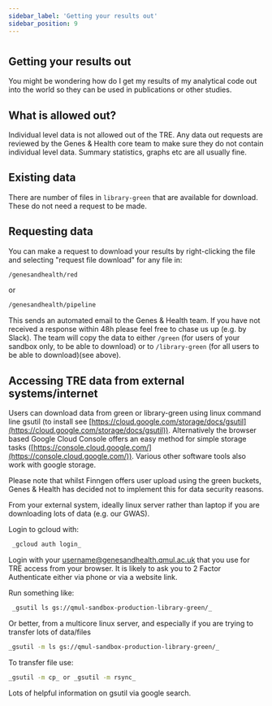 ```yaml
---
sidebar_label: 'Getting your results out'
sidebar_position: 9
---
```


# 

## Getting your results out

You might be wondering how do I get my results of my analytical code 
out into the world so they can be used in publications or other studies. 

## What is allowed out?
Individual level data is not allowed out of the TRE. Any data out requests are reviewed by the Genes & Health core team to make sure they do not contain individual level data. Summary statistics, graphs etc are all usually fine.

## Existing data
There are number of files in `library-green` that are available for download. These do not need a request to be made.

## Requesting data
You can make a request to download your results by right-clicking the file and selecting "request file download" for any file in:

```bash
/genesandhealth/red
```
or

```bash
/genesandhealth/pipeline
```

 This sends an automated email to the Genes & Health team. If you have not received a response within 48h please feel free to chase us up (e.g. by Slack). The team will copy the data to either `/green` (for users of your sandbox only, to be able to download) or to `/library-green` (for all users to be able to download)(see above).

## Accessing TRE data from external systems/internet

Users can download data from green or library-green using linux command line gsutil (to install see [https://cloud.google.com/storage/docs/gsutil](https://cloud.google.com/storage/docs/gsutil)). Alternatively the browser based Google Cloud Console offers an easy method for simple storage tasks ([https://console.cloud.google.com/](https://console.cloud.google.com/)). Various other software tools also work with google storage.

Please note that whilst Finngen offers user upload using the green buckets, Genes & Health has decided not to implement this for data security reasons.

From your external system, ideally linux server rather than laptop if you are downloading lots of data (e.g. our GWAS).

Login to gcloud with:

```bash
 _gcloud auth login_
```

Login with your [username@genesandhealth.qmul.ac.uk](mailto:username@genesandhealth.qmul.ac.uk) that you use for TRE access from your browser. It is likely to ask you to 2 Factor Authenticate either via phone or via a website link.

Run something like:

```bash
 _gsutil ls gs://qmul-sandbox-production-library-green/_
```

Or better, from a multicore linux server, and especially if you are trying to transfer lots of data/files

```bash
_gsutil -m ls gs://qmul-sandbox-production-library-green/_
```

To transfer file use:

```bash
_gsutil -m cp_ or _gsutil -m rsync_
```

Lots of helpful information on gsutil via google search.